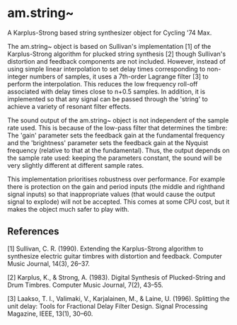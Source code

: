 # am.string~
A Karplus-Strong based string synthesizer object for Cycling '74 Max.

The am.string~ object is based on Sullivan's implementation [1] of the Karplus-Strong algorithm for plucked string synthesis [2] though Sullivan's distortion and feedback components are not included. However, instead of using simple linear interpolation to set delay times corresponding to non-integer numbers of samples, it uses a 7th-order Lagrange filter [3] to perform the interpolation. This reduces the low frequency roll-off associated with delay times close to n+0.5 samples. In addition, it is implemented so that any signal can be passed through the 'string' to achieve a variety of resonant filter effects.

The sound output of the am.string~ object is not independent of the sample rate used. This is because of the low-pass filter that determines the timbre: The 'gain' parameter sets the feedback gain at the fundamental frequency and the 'brightness' parameter sets the feedback gain at the Nyquist frequency (relative to that at the fundamental). Thus, the output depends on the sample rate used: keeping the parameters constant, the sound will be very slightly different at different sample rates.

This implementation prioritises robustness over performance. For example there is protection on the gain and period inputs (the middle and righthand signal inputs) so that inappropriate values (that would cause the output signal to explode) will not be accepted. This comes at some CPU cost, but it makes the object much safer to play with.

## References

[1] Sullivan, C. R. (1990). Extending the Karplus-Strong algorithm to synthesize electric guitar timbres with distortion and feedback. Computer Music Journal, 14(3), 26–37.

[2] Karplus, K., & Strong, A. (1983). Digital Synthesis of Plucked-String and Drum Timbres. Computer Music Journal, 7(2), 43–55.

[3] Laakso, T. I., Valimaki, V., Karjalainen, M., & Laine, U. (1996). Splitting the unit delay: Tools for Fractional Delay Filter Design. Signal Processing Magazine, IEEE, 13(1), 30–60.
